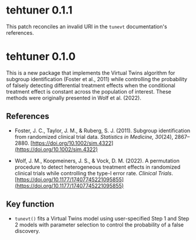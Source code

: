 # tehtuner 0.1.1

This patch reconciles an invalid URI in the `tunevt` documentation's references.

# tehtuner 0.1.0

This is a new package that implements the Virtual Twins algorithm for subgroup
identification (Foster et al., 2011) while controlling the probability of falsely detecting
differential treatment effects when the conditional treatment effect is constant
across the population of interest. These methods were originally presented in 
Wolf et al. (2022).

## References

- Foster, J. C., Taylor, J. M., & Ruberg, S. J. (2011). 
  Subgroup identification from randomized clinical trial data. 
  _Statistics in Medicine, 30_(24), 2867–2880. 
  [https://doi.org/10.1002/sim.4322](https://doi.org/10.1002/sim.4322)

- Wolf, J. M., Koopmeiners, J. S., & Vock, D. M. (2022). A permutation procedure
  to detect heterogeneous treatment effects in randomized clinical trials while
  controlling the type-I error rate. *Clinical Trials*.
  [https://doi.org/10.1177/17407745221095855](https://doi.org/10.1177/17407745221095855)

## Key function

-   `tunevt()` fits a Virtual Twins model using user-specified Step 1 and Step 2
    models with parameter selection to control the probability of a false
    discovery.
